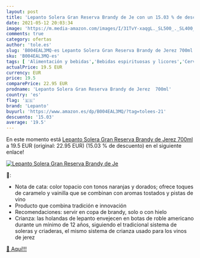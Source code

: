 ```yaml
---
layout: post
title: 'Lepanto Solera Gran Reserva Brandy de Je con un 15.03 % de descuento'
date: 2021-05-12 20:03:34
image: 'https://m.media-amazon.com/images/I/31TvY-xaqgL._SL500_._SL400_.jpg'
comments: true
category: ofertas
author: 'tole.es'
slug: 'B004EAL3MQ-es Lepanto Solera Gran Reserva Brandy de Jerez 700ml'
sku: 'B004EAL3MQ-es'
tags: [ 'Alimentación y bebidas','Bebidas espirituosas y licores','Cervezas, vinos y licores','Licores','brandy','lepanto', ]
actualPrice: 19.5 EUR
currency: EUR
price: 19.5
comparePrice: 22.95 EUR
prodname: 'Lepanto Solera Gran Reserva Brandy de Jerez  700ml'
country: 'es'
flag: '🇪🇸'
brand: 'Lepanto'
buyurl: 'https://www.amazon.es/dp/B004EAL3MQ/?tag=tolees-21'
descuento: '15.03'
average: '19.5'
---
```


En este momento está [Lepanto Solera Gran Reserva Brandy de Jerez  700ml](https://www.amazon.es/dp/B004EAL3MQ/?tag=tolees-21) a 19.5 EUR (original: 22.95 EUR) (15.03 %  de descuento) en el siguiente enlace!

[![Lepanto Solera Gran Reserva Brandy de Je](https://m.media-amazon.com/images/I/31TvY-xaqgL._SL500_._SL400_.jpg)](https://www.amazon.es/dp/B004EAL3MQ/?tag=tolees-21)

🔎:

- Nota de cata: color topacio con tonos naranjas y dorados; ofrece toques de caramelo y vainilla que se combinan con aromas tostados y pistas de vino
- Producto que combina tradición e innovación
- Recomendaciones: servir en copa de brandy, solo o con hielo
- Crianza: las holandas de lepanto envejecen en botas de roble americano durante un mínimo de 12 años, siguiendo el tradicional sistema de soleras y criaderas, el mismo sistema de crianza usado para los vinos de jerez

[🛒 Aquí!!!](https://www.amazon.es/dp/B004EAL3MQ/?tag=tolees-21)
